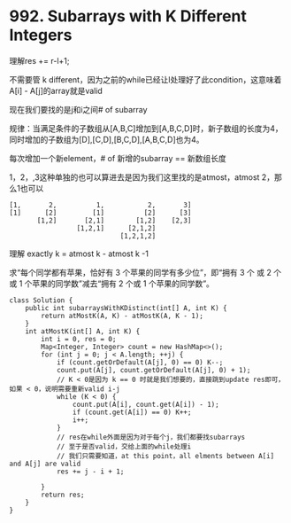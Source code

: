 # 992. Subarrays with K Different Integers

理解res += r-l+1;

不需要管 k different，因为之前的while已经让l处理好了此condition，这意味着A\[i] - A\[j]的array就是valid

现在我们要找的是j和i之间# of subarray

规律：当满足条件的子数组从\[A,B,C]增加到\[A,B,C,D]时，新子数组的长度为4，同时增加的子数组为\[D],\[C,D],\[B,C,D],\[A,B,C,D]也为4。

每次增加一个新element，# of 新增的subarray == 新数组长度



1，2，,3这种单独的也可以算进去是因为我们这里找的是atmost，atmost 2，那么1也可以

```
[1,       2,          1,           2,       3]
[1]      [2]         [1]          [2]      [3]
       [1,2]       [2,1]        [1,2]    [2,3]
                 [1,2,1]      [2,1,2]
                            [1,2,1,2]
```



理解 exactly k = atmost k - atmost k -1

求“每个同学都有苹果，恰好有 3 个苹果的同学有多少位”，即“拥有 3 个 或 2 个 或 1 个苹果的同学数”减去“拥有 2 个或 1 个苹果的同学数”。



```
class Solution {
    public int subarraysWithKDistinct(int[] A, int K) {
        return atMostK(A, K) - atMostK(A, K - 1);
    }
    int atMostK(int[] A, int K) {
        int i = 0, res = 0;
        Map<Integer, Integer> count = new HashMap<>();
        for (int j = 0; j < A.length; ++j) {
            if (count.getOrDefault(A[j], 0) == 0) K--;
            count.put(A[j], count.getOrDefault(A[j], 0) + 1);
            // K < 0是因为 k == 0 时就是我们想要的，直接跳到update res即可，如果 < 0，说明需要重新valid i-j
            while (K < 0) {
                count.put(A[i], count.get(A[i]) - 1);
                if (count.get(A[i]) == 0) K++;
                i++;
            }
            // res在while外面是因为对于每个j，我们都要找subarrays
            // 至于是否valid，交给上面的while处理i
            // 我们只需要知道，at this point，all elments between A[i] and A[j] are valid
            res += j - i + 1;
            
        }
        return res;
    }
}
```
